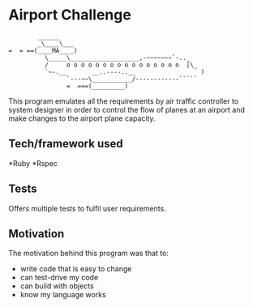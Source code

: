 # Airport Challenge

```
        ______
        _\____\___
=  = ==(____MA____)
          \_____\___________________,-~~~~~~~`-.._
          /     o o o o o o o o o o o o o o o o  |\_
          `~-.__       __..----..__                  )
                `---~~\___________/------------`````
                =  ===(_________)

```

This program emulates all the requirements by air traffic controller to system designer in order to control the flow of planes at an airport and make changes to the airport plane capacity.

## Tech/framework used
*Ruby *Rspec

## Tests
Offers multiple tests to fulfil user requirements.

## Motivation
The motivation behind this program was that to:
- write code that is easy to change
- can test-drive my code
- can build with objects
- know my language works

